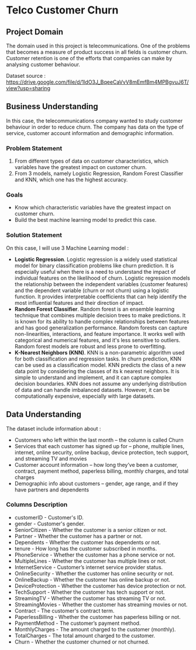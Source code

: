 # Telco Customer Churn

## Project Domain
The domain used in this project is telecommunications. One of the problems that becomes a measure of product success in all fields is customer churn. Customer retention is one of the efforts that companies can make by analysing customer behaviour.

Dataset source : https://drive.google.com/file/d/1ldO3J_BqeeCaVvV8mEmfBm4MPBgvuJ6T/view?usp=sharing

## Business Understanding
In this case, the telecommunications company wanted to study customer behaviour in order to reduce churn. The company has data on the type of service, customer account information and demographic information.

### Problem Statement
1. From different types of data on customer characteristics, which variables have the greatest impact on customer churn.
2. From 3 models, namely Logistic Regression, Random Forest Classifier and KNN, which one has the highest accuracy.

### Goals
- Know which characteristic variables have the greatest impact on customer churn.
- Build the best machine learning model to predict this case.

### Solution Statement
On this case, I will use 3 Machine Learning model :
- **Logistic Regression**. Logistic regression is a widely used statistical model for binary classification problems like churn prediction. It is especially useful when there is a need to understand the impact of individual features on the likelihood of churn. Logistic regression models the relationship between the independent variables (customer features) and the dependent variable (churn or not churn) using a logistic function. It provides interpretable coefficients that can help identify the most influential features and their direction of impact.
- **Random Forest Classifier**. Random forest is an ensemble learning technique that combines multiple decision trees to make predictions. It is known for its ability to handle complex relationships between features and has good generalization performance. Random forests can capture non-linearities, interactions, and feature importance. It works well with categorical and numerical features, and it's less sensitive to outliers. Random forest models are robust and less prone to overfitting.
- **K-Nearest Neighbors (KNN)**. KNN is a non-parametric algorithm used for both classification and regression tasks. In churn prediction, KNN can be used as a classification model. KNN predicts the class of a new data point by considering the classes of its k nearest neighbors. It is simple to understand and implement, and it can capture complex decision boundaries. KNN does not assume any underlying distribution of data and can handle imbalanced datasets. However, it can be computationally expensive, especially with large datasets.

## Data Understanding

The dataset include information about :

- Customers who left within the last month – the column is called Churn
- Services that each customer has signed up for – phone, multiple lines, internet, online security, online backup, device protection, tech support, and streaming TV and movies
- Customer account information – how long they’ve been a customer, contract, payment method, paperless billing, monthly charges, and total charges
- Demographic info about customers – gender, age range, and if they have partners and dependents

### Columns Description
- customerID - Customer's ID.
- gender - Customer's gender.
- SeniorCitizen - Whether the customer is a senior citizen or not.
- Partner - Whether the customer has a partner or not.
- Dependents - Whether the customer has dependents or not.
- tenure - How long has the customer subscribed in months.
- PhoneService - Whether the customer has a phone service or not.
- MultipleLines - Whether the customer has multiple lines or not.
- InternetService - Customer’s internet service provider status.
- OnlineSecurity - Whether the customer has online security or not.
- OnlineBackup - Whether the customer has online backup or not.
- DeviceProtection - Whether the customer has device protection or not.
- TechSupport - Whether the customer has tech support or not.
- StreamingTV - Whether the customer has streaming TV or not.
- StreamingMovies - Whether the customer has streaming movies or not.
- Contract - The customer's contract term.
- PaperlessBilling - Whether the customer has paperless billing or not.
- PaymentMethod - The customer’s payment method.
- MonthlyCharges - The amount charged to the customer (monthly).
- TotalCharges - The total amount charged to the customer.
- Churn - Whether the customer churned or not churned.
